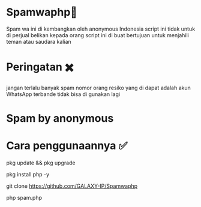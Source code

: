 # Spamwaphp🤖
Spam wa ini di kembangkan oleh anonymous Indonesia script ini tidak untuk di perjual belikan kepada orang script ini di buat bertujuan untuk menjahili teman atau saudara kalian

# Peringatan ✖️
jangan terlalu banyak spam nomor orang resiko yang di dapat adalah akun WhatsApp terbande tidak bisa di gunakan lagi

# Spam by anonymous 

# Cara penggunaannya ✅
pkg update && pkg upgrade 

pkg install php -y

git clone https://github.com/GALAXY-IP/Spamwaphp

php spam.php
